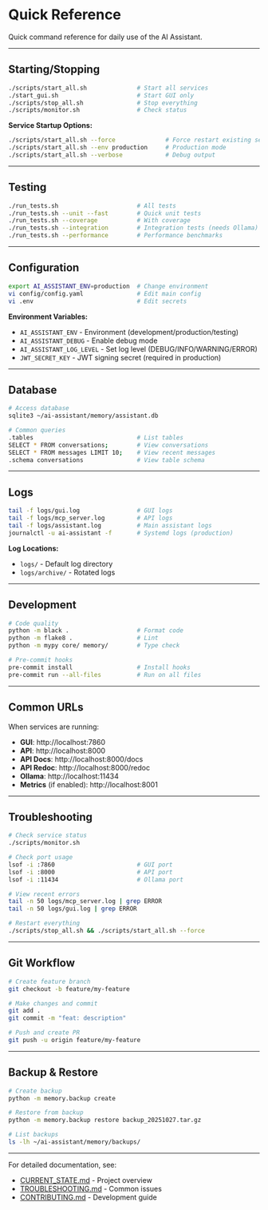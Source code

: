 # Quick Reference

Quick command reference for daily use of the AI Assistant.

---

## Starting/Stopping

```bash
./scripts/start_all.sh              # Start all services
./start_gui.sh                      # Start GUI only
./scripts/stop_all.sh               # Stop everything
./scripts/monitor.sh                # Check status
```

**Service Startup Options:**
```bash
./scripts/start_all.sh --force              # Force restart existing services
./scripts/start_all.sh --env production     # Production mode
./scripts/start_all.sh --verbose            # Debug output
```

---

## Testing

```bash
./run_tests.sh                      # All tests
./run_tests.sh --unit --fast        # Quick unit tests
./run_tests.sh --coverage           # With coverage
./run_tests.sh --integration        # Integration tests (needs Ollama)
./run_tests.sh --performance        # Performance benchmarks
```

---

## Configuration

```bash
export AI_ASSISTANT_ENV=production  # Change environment
vi config/config.yaml               # Edit main config
vi .env                             # Edit secrets
```

**Environment Variables:**
- `AI_ASSISTANT_ENV` - Environment (development/production/testing)
- `AI_ASSISTANT_DEBUG` - Enable debug mode
- `AI_ASSISTANT_LOG_LEVEL` - Set log level (DEBUG/INFO/WARNING/ERROR)
- `JWT_SECRET_KEY` - JWT signing secret (required in production)

---

## Database

```bash
# Access database
sqlite3 ~/ai-assistant/memory/assistant.db

# Common queries
.tables                             # List tables
SELECT * FROM conversations;        # View conversations
SELECT * FROM messages LIMIT 10;    # View recent messages
.schema conversations               # View table schema
```

---

## Logs

```bash
tail -f logs/gui.log                # GUI logs
tail -f logs/mcp_server.log         # API logs
tail -f logs/assistant.log          # Main assistant logs
journalctl -u ai-assistant -f       # Systemd logs (production)
```

**Log Locations:**
- `logs/` - Default log directory
- `logs/archive/` - Rotated logs

---

## Development

```bash
# Code quality
python -m black .                   # Format code
python -m flake8 .                  # Lint
python -m mypy core/ memory/        # Type check

# Pre-commit hooks
pre-commit install                  # Install hooks
pre-commit run --all-files          # Run on all files
```

---

## Common URLs

When services are running:

- **GUI**: http://localhost:7860
- **API**: http://localhost:8000
- **API Docs**: http://localhost:8000/docs
- **API Redoc**: http://localhost:8000/redoc
- **Ollama**: http://localhost:11434
- **Metrics** (if enabled): http://localhost:8001

---

## Troubleshooting

```bash
# Check service status
./scripts/monitor.sh

# Check port usage
lsof -i :7860                       # GUI port
lsof -i :8000                       # API port
lsof -i :11434                      # Ollama port

# View recent errors
tail -n 50 logs/mcp_server.log | grep ERROR
tail -n 50 logs/gui.log | grep ERROR

# Restart everything
./scripts/stop_all.sh && ./scripts/start_all.sh --force
```

---

## Git Workflow

```bash
# Create feature branch
git checkout -b feature/my-feature

# Make changes and commit
git add .
git commit -m "feat: description"

# Push and create PR
git push -u origin feature/my-feature
```

---

## Backup & Restore

```bash
# Create backup
python -m memory.backup create

# Restore from backup
python -m memory.backup restore backup_20251027.tar.gz

# List backups
ls -lh ~/ai-assistant/memory/backups/
```

---

For detailed documentation, see:
- [CURRENT_STATE.md](CURRENT_STATE.md) - Project overview
- [TROUBLESHOOTING.md](TROUBLESHOOTING.md) - Common issues
- [CONTRIBUTING.md](CONTRIBUTING.md) - Development guide
